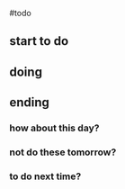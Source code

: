 #todo 
## start to do
## doing
## ending
### how about this day?
### not do these tomorrow?
### to do next time?
